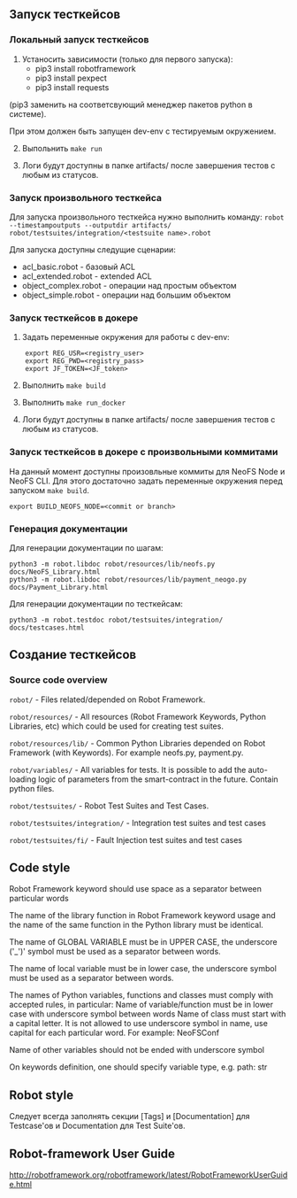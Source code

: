 ## Запуск тесткейсов

### Локальный запуск тесткейсов

1. Устаносить зависимости (только для первого запуска):
    - pip3 install robotframework
    - pip3 install pexpect
    - pip3 install requests

(pip3 заменить на соответсвующий менеджер пакетов python в системе).

При этом должен быть запущен dev-env с тестируемым окружением.

2. Выпольнить `make run`

3. Логи будут доступны в папке artifacts/ после завершения тестов с любым из статусов.

### Запуск произвольного тесткейса

Для запуска произвольного тесткейса нужно выполнить команду:
`robot --timestampoutputs --outputdir artifacts/ robot/testsuites/integration/<testsuite name>.robot `

Для запуска доступны следущие сценарии:
 * acl_basic.robot - базовый ACL
 * acl_extended.robot - extended ACL
 * object_complex.robot - операции над простым объектом
 * object_simple.robot - операции над большим объектом

### Запуск тесткейсов в докере

1. Задать переменные окружения для работы с dev-env:
```
    export REG_USR=<registry_user>
    export REG_PWD=<registry_pass>
    export JF_TOKEN=<JF_token>
```

2. Выполнить `make build`

3. Выполнить `make run_docker`

4. Логи будут доступны в папке artifacts/ после завершения тестов с любым из статусов.

### Запуск тесткейсов в докере с произвольными коммитами

На данный момент доступны произовльные коммиты для NeoFS Node и NeoFS CLI.
Для этого достаточно задать переменные окружения перед запуском `make build`.
```
export BUILD_NEOFS_NODE=<commit or branch>
```

### Генерация документации

Для генерации документации по шагам:
```
python3 -m robot.libdoc robot/resources/lib/neofs.py docs/NeoFS_Library.html
python3 -m robot.libdoc robot/resources/lib/payment_neogo.py docs/Payment_Library.html
```

Для генерации документации по тесткейсам:
```
python3 -m robot.testdoc robot/testsuites/integration/ docs/testcases.html
```

## Создание тесткейсов

### Source code overview

`robot/` - Files related/depended on Robot Framework.

`robot/resources/` - All resources (Robot Framework Keywords, Python Libraries, etc) which could be used for creating test suites.

`robot/resources/lib/` - Common Python Libraries depended on Robot Framework (with Keywords). For example neofs.py, payment.py.

`robot/variables/` - All variables for tests. It is possible to add the auto-loading logic of parameters from the smart-contract in the future. Contain python files.

`robot/testsuites/` - Robot Test Suites and Test Cases.

`robot/testsuites/integration/` - Integration test suites and test cases

`robot/testsuites/fi/` - Fault Injection test suites and test cases

## Code style

Robot Framework keyword should use space as a separator between particular words

The name of the library function in Robot Framework keyword usage and the name of the same function in the Python library must be identical.

The name of GLOBAL VARIABLE must be in UPPER CASE, the underscore ('_')' symbol must be used as a separator between words.

The name of local variable must be in lower case, the underscore symbol must be used as a separator between words.

The names of Python variables, functions and classes must comply with accepted rules, in particular:
Name of variable/function must be in lower case with underscore symbol between words
Name of class must start with a capital letter. It is not allowed to use underscore symbol in name, use capital for each particular word.
For example: NeoFSConf

Name of other variables should not be ended with underscore symbol

On keywords definition, one should specify variable type, e.g. path: str

## Robot style

Следует всегда заполнять секции [Tags] и [Documentation] для Testcase'ов и Documentation для Test Suite'ов.

## Robot-framework User Guide

http://robotframework.org/robotframework/latest/RobotFrameworkUserGuide.html